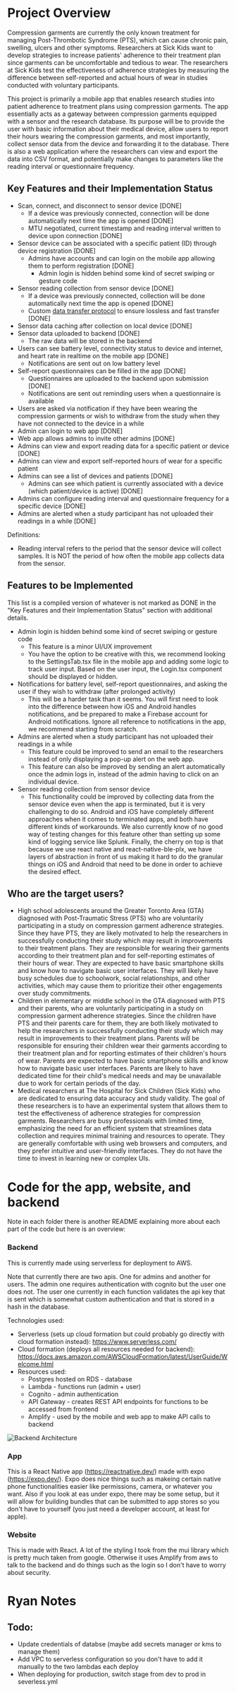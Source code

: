 # Project Overview

Compression garments are currently the only known treatment for managing Post-Thrombotic Syndrome (PTS), which can cause chronic pain, swelling, ulcers and other symptoms. Researchers at Sick Kids want to develop strategies to increase patients' adherence to their treatment plan since garments can be uncomfortable and tedious to wear. The researchers at Sick Kids test the effectiveness of adherence strategies by measuring the difference between self-reported and actual hours of wear in studies conducted with voluntary participants.

This project is primarily a mobile app that enables research studies into patient adherence to treatment plans using compression garments. The app essentially acts as a gateway between compression garments equipped with a sensor and the research database. Its purpose will be to provide the user with basic information about their medical device, allow users to report their hours wearing the compression garments, and most importantly, collect sensor data from the device and forwarding it to the database. There is also a web application where the researchers can view and export the data into CSV format, and potentially make changes to parameters like the reading interval or questionnaire frequency.

## Key Features and their Implementation Status

* Scan, connect, and disconnect to sensor device [DONE]
    * If a device was previously connected, connection will be done automatically next time the app is opened [DONE]
    * MTU negotiated, current timestamp and reading interval written to device upon connection [DONE]
* Sensor device can be associated with a specific patient (ID) through device registration [DONE]
    * Admins have accounts and can login on the mobile app allowing them to perform registration [DONE]
        * Admin login is hidden behind some kind of secret swiping or gesture code
* Sensor reading collection from sensor device [DONE]
    * If a device was previously connected, collection will be done automatically next time the app is opened [DONE]
    * Custom [data transfer protocol](./app/ble_data_transfer_protocol.md) to ensure lossless and fast transfer [DONE]
* Sensor data caching after collection on local device [DONE]
* Sensor data uploaded to backend [DONE]
    * The raw data will be stored in the backend
* Users can see battery level, connectivity status to device and internet, and heart rate in realtime on the mobile app [DONE]
    * Notifications are sent out on low battery level
* Self-report questionnaires can be filled in the app [DONE]
    * Questionnaires are uploaded to the backend upon submission [DONE]
    * Notifications are sent out reminding users when a questionnaire is available
* Users are asked via notification if they have been wearing the compression garments or wish to withdraw from the study when they have not connected to the device in a while
* Admin can login to web app [DONE]
* Web app allows admins to invite other admins [DONE]
* Admins can view and export reading data for a specific patient or device [DONE]
* Admins can view and export self-reported hours of wear for a specific patient
* Admins can see a list of devices and patients [DONE]
    * Admins can see which patient is currently associated with a device (which patient/device is active) [DONE]
* Admins can configure reading interval and questionnaire frequency for a specific device [DONE]
* Admins are alerted when a study participant has not uploaded their readings in a while [DONE]

Definitions:
* Reading interval refers to the period that the sensor device will collect samples. It is NOT the period of how often the mobile app collects data from the sensor.

## Features to be Implemented

This list is a compiled version of whatever is not marked as DONE in the "Key Features and their Implementation Status" section with additional details.

* Admin login is hidden behind some kind of secret swiping or gesture code
    * This feature is a minor UI/UX improvement
    * You have the option to be creative with this, we recommend looking to the SettingsTab.tsx file in the mobile app and adding some logic to track user input. Based on the user input, the Login.tsx component should be displayed or hidden.
* Notifications for battery level, self-report questionnaires, and asking the user if they wish to withdraw (after prolonged activity)
    * This will be a harder task than it seems. You will first need to look into the difference between how iOS and Android handles notifications, and be prepared to make a Firebase account for Android notifications. Ignore all reference to notifications in the app, we recommend starting from scratch.
* Admins are alerted when a study participant has not uploaded their readings in a while
    * This feature could be improved to send an email to the researchers instead of only displaying a pop-up alert on the web app.
    * This feature can also be improved by sending an alert automatically once the admin logs in, instead of the admin having to click on an individual device.
* Sensor reading collection from sensor device
    * This functionality could be improved by collecting data from the sensor device even when the app is terminated, but it is very challenging to do so. Android and iOS have completely different approaches when it comes to terminated apps, and both have different kinds of workarounds. We also currently know of no good way of testing changes for this feature other than setting up some kind of logging service like Splunk. Finally, the cherry on top is that because we use react native and react-native-ble-plx, we have layers of abstraction in front of us making it hard to do the granular things on iOS and Android that need to be done in order to achieve the desired effect.

## Who are the target users?

 * High school adolescents around the Greater Toronto Area (GTA) diagnosed with Post-Traumatic Stress (PTS) who are voluntarily participating in a study on compression garment adherence strategies. Since they have PTS, they are likely motivated to help the researchers in successfully conducting their study which may result in improvements to their treatment plans. They are responsible for wearing their garments according to their treatment plan and for self-reporting estimates of their hours of wear. They are expected to have basic smartphone skills and know how to navigate basic user interfaces. They will likely have busy schedules due to schoolwork, social relationships, and other activities, which may cause them to prioritize their other engagements over study commitments.
 * Children in elementary or middle school in the GTA diagnosed with PTS and their parents, who are voluntarily participating in a study on compression garment adherence strategies. Since the children have PTS and their parents care for them, they are both likely motivated to help the researchers in successfully conducting their study which may result in improvements to their treatment plans. Parents will be responsible for ensuring their children wear their garments according to their treatment plan and for reporting estimates of their children's hours of wear. Parents are expected to have basic smartphone skills and know how to navigate basic user interfaces. Parents are likely to have dedicated time for their child's medical needs and may be unavailable due to work for certain periods of the day.
 * Medical researchers at The Hospital for Sick Children (Sick Kids) who are dedicated to ensuring data accuracy and study validity. The goal of these researchers is to have an experimental system that allows them to test the effectiveness of adherence strategies for compression garments. Researchers are busy professionals with limited time, emphasizing the need for an efficient system that streamlines data collection and requires minimal training and resources to operate. They are generally comfortable with using web browsers and computers, and they prefer intuitive and user-friendly interfaces. They do not have the time to invest in learning new or complex UIs.

# Code for the app, website, and backend

Note in each folder there is another README explaining more about each part of the code but here is an overview:

### Backend
This is currently made using serverless for deployment to AWS.

Note that currently there are two apis. One for admins and another for users. The admin one requires authentication with cognito but the user one does not. The user one currently in each function validates the api key that is sent which is somewhat custom authentication and that is stored in a hash in the database.

Technologies used:
* Serverless (sets up cloud formation but could probably go directly with cloud formation instead): https://www.serverless.com/
* Cloud formation (deploys all resources needed for backend): https://docs.aws.amazon.com/AWSCloudFormation/latest/UserGuide/Welcome.html
* Resources used:
    * Postgres hosted on RDS - database
    * Lambda - functions run (admin + user)
    * Cognito - admin authentication
    * API Gateway - creates REST API endpoints for functions to be accessed from frontend
    * Amplify - used by the mobile and web app to make API calls to backend

![Backend Architecture](./backend_architecture.png)

### App
This is a React Native app (https://reactnative.dev/) made with expo (https://expo.dev/). Expo does nice things such as makeing certain native phone functionalities easier like permissions, camera, or whatever you want. Also if you look at eas under expo, there may be some setup, but it will allow for building bundles that can be submitted to app stores so you don't have to yourself (you just need a developer account, at least for apple).

### Website
This is made with React. A lot of the styling I took from the mui library which is pretty much taken from google. Otherwise it uses Amplify from aws to talk to the backend and do things such as the login so I don't have to worry about security.

# Ryan Notes

## Todo:
* Update credentials of databse (maybe add secrets manager or kms to manage them)
* Add VPC to serverless configuration so you don't have to add it manually to the two lambdas each deploy
* When deploying for production, switch stage from dev to prod in severless.yml

